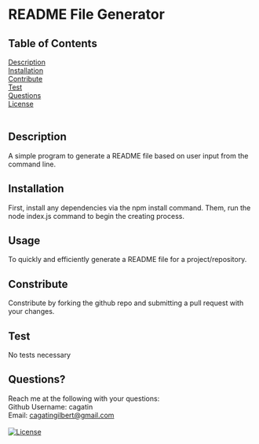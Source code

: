 # README File Generator

  ## Table of Contents
  [Description](#description) <br />
  [Installation](#installation) <br />
  [Contribute](#contribute) <br />
  [Test](#test) <br />
  [Questions](#questions) <br />
  [License](#license) <br/>
  <br />
  
  ## Description
  A simple program to generate a README file based on user input from the command line. <br />
  
  ## Installation
  First, install any dependencies via the npm install command. Them, run the node index.js command to begin the creating process. <br/>
  
  ## Usage
  To quickly and efficiently generate a README file for a project/repository. <br/>
  
  ## Constribute
  Constribute by forking the github repo and submitting a pull request with your changes. <br/>
  
  ## Test
  No tests necessary <br/>
  
  ## Questions? 
  Reach me at the following with your questions: <br/>
  Github Username: cagatin <br/>
  Email:  cagatingilbert@gmail.com <br/>
  <br/>
  [![License](https://img.shields.io/badge/License-MIT-yellow.svg)](https://opensource.org/licenses/MIT)